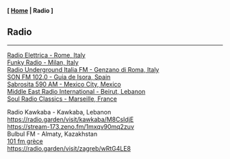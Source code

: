 <link href="../style.css" rel="stylesheet"></link>

**[ [Home](../index.html) | Radio ]**

## Radio

---

[Radio Elettrica - Rome, Italy](https://radio.garden/listen/radio-elettrica/KCB0neow)  
[Funky Radio - Milan, Italy](https://radio.garden/listen/funky-radio/1GcYiXuJ)  
[Radio Underground Italia FM - Genzano di Roma, Italy](https://radio.garden/visit/genzano-di-roma/pAVsfbOk)  
[SON FM 102.0 - Guia de Isora, Spain](https://radio.serviciosderadio.com/listen/sonfmlasalsera/radio.aac)  
[Sabrosita 590 AM - Mexico City, Mexico](https://18163.live.streamtheworld.com/XEPHAMAAC.aac)  
[Middle East Radio International - Beirut, Lebanon](https://radio.garden/listen/middle-east-radio-international/I4dWP6l0)  
[Soul Radio Classics - Marseille, France](https://radio.garden/listen/soul-radio-classics/OVjoAbNU)  

Radio Kawkaba - Kawkaba, Lebanon https://radio.garden/visit/kawkaba/M8CsIdjE  
https://stream-173.zeno.fm/1mxqv90mq2zuv  
Bulbul FM - Almaty, Kazakhstan  
[101 fm grèce](https://azuralive.streams.ovh/radio/8190/radio.mp3?1615372278)  
https://radio.garden/visit/zagreb/wRtG4LE8  

<!--
As-Suwayda, Syria https://stream.zeno.fm/4luag56o066uv  
Ivri 6 haifa https://streaming.radio.co/sa06221901/listen  
Cartago https://radio.garden/visit/cartago/FuZ1HHeW  
https://s22.maxcast.com.br:8210/live  
https://onlineradiobox.com/il/noshmim/?cs=il.noshmim  

https://fmstream.org  
https://www.listenlive.nl  
https://goldfm.fr/  
https://www.radio.fr/  
https://xfm.neocities.org/  
-->

<br/>


